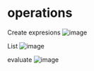 # operations
Create expresions
![image](https://github.com/user-attachments/assets/b750e574-f39f-4a73-8790-9bc7f6caec45)

List 
![image](https://github.com/user-attachments/assets/b98e6765-2d27-4370-8c2c-71140af11543)

evaluate
![image](https://github.com/user-attachments/assets/76e3d66d-4cf4-46a7-bea3-806db45e373a)
